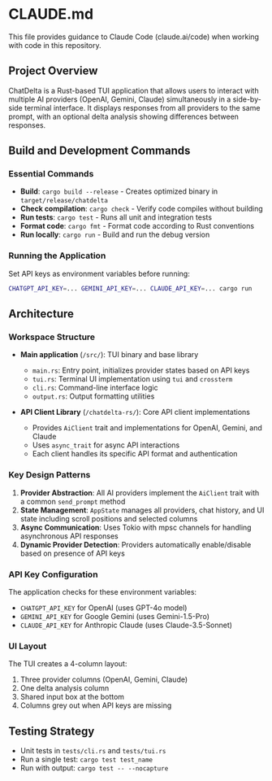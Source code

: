 # CLAUDE.md

This file provides guidance to Claude Code (claude.ai/code) when working with code in this repository.

## Project Overview

ChatDelta is a Rust-based TUI application that allows users to interact with multiple AI providers (OpenAI, Gemini, Claude) simultaneously in a side-by-side terminal interface. It displays responses from all providers to the same prompt, with an optional delta analysis showing differences between responses.

## Build and Development Commands

### Essential Commands
- **Build**: `cargo build --release` - Creates optimized binary in `target/release/chatdelta`
- **Check compilation**: `cargo check` - Verify code compiles without building
- **Run tests**: `cargo test` - Runs all unit and integration tests
- **Format code**: `cargo fmt` - Format code according to Rust conventions
- **Run locally**: `cargo run` - Build and run the debug version

### Running the Application
Set API keys as environment variables before running:
```bash
CHATGPT_API_KEY=... GEMINI_API_KEY=... CLAUDE_API_KEY=... cargo run
```

## Architecture

### Workspace Structure
- **Main application** (`/src/`): TUI binary and base library
  - `main.rs`: Entry point, initializes provider states based on API keys
  - `tui.rs`: Terminal UI implementation using `tui` and `crossterm`
  - `cli.rs`: Command-line interface logic
  - `output.rs`: Output formatting utilities
  
- **API Client Library** (`/chatdelta-rs/`): Core API client implementations
  - Provides `AiClient` trait and implementations for OpenAI, Gemini, and Claude
  - Uses `async_trait` for async API interactions
  - Each client handles its specific API format and authentication

### Key Design Patterns
1. **Provider Abstraction**: All AI providers implement the `AiClient` trait with a common `send_prompt` method
2. **State Management**: `AppState` manages all providers, chat history, and UI state including scroll positions and selected columns
3. **Async Communication**: Uses Tokio with mpsc channels for handling asynchronous API responses
4. **Dynamic Provider Detection**: Providers automatically enable/disable based on presence of API keys

### API Key Configuration
The application checks for these environment variables:
- `CHATGPT_API_KEY` for OpenAI (uses GPT-4o model)
- `GEMINI_API_KEY` for Google Gemini (uses Gemini-1.5-Pro)
- `CLAUDE_API_KEY` for Anthropic Claude (uses Claude-3.5-Sonnet)

### UI Layout
The TUI creates a 4-column layout:
1. Three provider columns (OpenAI, Gemini, Claude)
2. One delta analysis column
3. Shared input box at the bottom
4. Columns grey out when API keys are missing

## Testing Strategy
- Unit tests in `tests/cli.rs` and `tests/tui.rs`
- Run a single test: `cargo test test_name`
- Run with output: `cargo test -- --nocapture`